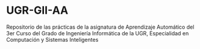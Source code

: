 # UGR-GII-AA
Repositorio de las prácticas de la asignatura de Aprendizaje Automático del 3er Curso del Grado de Ingeniería Informática de la UGR, Especialidad en Computación y Sistemas Inteligentes
